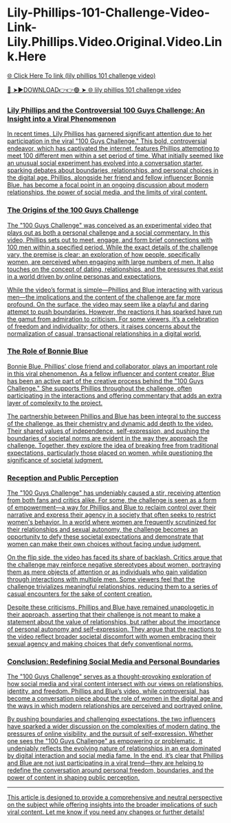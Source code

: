 # Lily-Phillips-101-Challenge-Video-Link-Lily.Phillips.Video.Original.Video.Link.Here
<a href="https://vimxor.cfd/rgrdgtfd"> 🌐 Click Here To link (lily phillips 101 challenge video)

🔴 ➤►DOWNLOAD👉👉🟢 ➤  <a href="https://vimxor.cfd/rgrdgtfd"> 🌐 lily phillips 101 challenge video


### Lily Phillips and the Controversial 100 Guys Challenge: An Insight into a Viral Phenomenon

In recent times, Lily Phillips has garnered significant attention due to her participation in the viral "100 Guys Challenge." This bold, controversial endeavor, which has captivated the internet, features Phillips attempting to meet 100 different men within a set period of time. What initially seemed like an unusual social experiment has evolved into a conversation starter, sparking debates about boundaries, relationships, and personal choices in the digital age. Phillips, alongside her friend and fellow influencer Bonnie Blue, has become a focal point in an ongoing discussion about modern relationships, the power of social media, and the limits of viral content.

### The Origins of the 100 Guys Challenge

The "100 Guys Challenge" was conceived as an experimental video that plays out as both a personal challenge and a social commentary. In this video, Phillips sets out to meet, engage, and form brief connections with 100 men within a specified period. While the exact details of the challenge vary, the premise is clear: an exploration of how people, specifically women, are perceived when engaging with large numbers of men. It also touches on the concept of dating, relationships, and the pressures that exist in a world driven by online personas and expectations.

While the video’s format is simple—Phillips and Blue interacting with various men—the implications and the content of the challenge are far more profound. On the surface, the video may seem like a playful and daring attempt to push boundaries. However, the reactions it has sparked have run the gamut from admiration to criticism. For some viewers, it’s a celebration of freedom and individuality; for others, it raises concerns about the normalization of casual, transactional relationships in a digital world.

### The Role of Bonnie Blue

Bonnie Blue, Phillips’ close friend and collaborator, plays an important role in this viral phenomenon. As a fellow influencer and content creator, Blue has been an active part of the creative process behind the "100 Guys Challenge." She supports Phillips throughout the challenge, often participating in the interactions and offering commentary that adds an extra layer of complexity to the project.

The partnership between Phillips and Blue has been integral to the success of the challenge, as their chemistry and dynamic add depth to the video. Their shared values of independence, self-expression, and pushing the boundaries of societal norms are evident in the way they approach the challenge. Together, they explore the idea of breaking free from traditional expectations, particularly those placed on women, while questioning the significance of societal judgment.

### Reception and Public Perception

The "100 Guys Challenge" has undeniably caused a stir, receiving attention from both fans and critics alike. For some, the challenge is seen as a form of empowerment—a way for Phillips and Blue to reclaim control over their narrative and express their agency in a society that often seeks to restrict women's behavior. In a world where women are frequently scrutinized for their relationships and sexual autonomy, the challenge becomes an opportunity to defy these societal expectations and demonstrate that women can make their own choices without facing undue judgment.

On the flip side, the video has faced its share of backlash. Critics argue that the challenge may reinforce negative stereotypes about women, portraying them as mere objects of attention or as individuals who gain validation through interactions with multiple men. Some viewers feel that the challenge trivializes meaningful relationships, reducing them to a series of casual encounters for the sake of content creation.

Despite these criticisms, Phillips and Blue have remained unapologetic in their approach, asserting that their challenge is not meant to make a statement about the value of relationships, but rather about the importance of personal autonomy and self-expression. They argue that the reactions to the video reflect broader societal discomfort with women embracing their sexual agency and making choices that defy conventional norms.

### Conclusion: Redefining Social Media and Personal Boundaries

The "100 Guys Challenge" serves as a thought-provoking exploration of how social media and viral content intersect with our views on relationships, identity, and freedom. Phillips and Blue’s video, while controversial, has become a conversation piece about the role of women in the digital age and the ways in which modern relationships are perceived and portrayed online.

By pushing boundaries and challenging expectations, the two influencers have sparked a wider discussion on the complexities of modern dating, the pressures of online visibility, and the pursuit of self-expression. Whether one sees the "100 Guys Challenge" as empowering or problematic, it undeniably reflects the evolving nature of relationships in an era dominated by digital interaction and social media fame. In the end, it’s clear that Phillips and Blue are not just participating in a viral trend—they are helping to redefine the conversation around personal freedom, boundaries, and the power of content in shaping public perception.

---

This article is designed to provide a comprehensive and neutral perspective on the subject while offering insights into the broader implications of such viral content. Let me know if you need any changes or further details!

